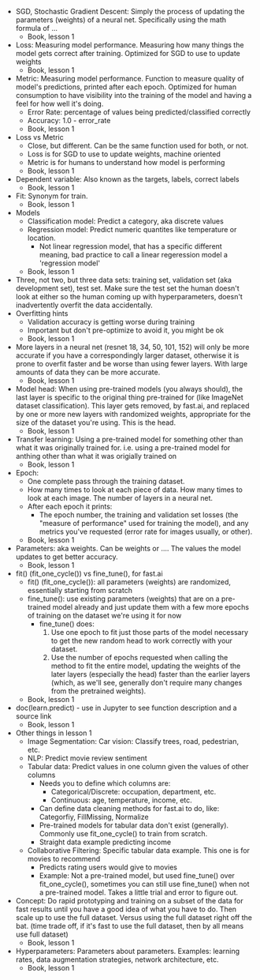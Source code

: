 - SGD, Stochastic Gradient Descent: Simply the process of updating the parameters
(weights) of a neural net. Specifically using the math formula of ...
    - Book, lesson 1
- Loss: Measuring model performance. Measuring how many things the model gets correct
after training. Optimized for SGD to use to update weights
    - Book, lesson 1
- Metric: Measuring model performance. Function to measure quality of model's
predictions, printed after each epoch. Optimized for human consumption to have
visibility into the training of the model and having a feel for how well it's doing.
    - Error Rate: percentage of values being predicted/classified correctly
    - Accuracy: 1.0 - error_rate
    - Book, lesson 1
- Loss vs Metric
    - Close, but different. Can be the same function used for both, or not.
    - Loss is for SGD to use to update weights, machine oriented
    - Metric is for humans to understand how model is performing
    - Book, lesson 1
- Dependent variable: Also known as the targets, labels, correct labels
    - Book, lesson 1
- Fit: Synonym for train.
    - Book, lesson 1
- Models
    - Classification model: Predict a category, aka discrete values
    - Regression model: Predict numeric quantites like temperature or location.
        - Not linear regression model, that has a specific different meaning, bad
        practice to call a linear regeression model a 'regression model'
    - Book, lesson 1
- Three, not two, but three data sets: training set, validation set (aka development
set), test set. Make sure the test set the human doesn't look at either so the human
coming up with hyperparameters, doesn't inadvertently overfit the data accidentally.
- Overfitting hints
    - Validation accuracy is getting worse during training
    - Important but don't pre-optimize to avoid it, you might be ok
    - Book, lesson 1
- More layers in a neural net (resnet 18, 34, 50, 101, 152) will only be more accurate
if you have a correspondingly larger dataset, otherwise it is prone to overfit faster
and be worse than using fewer layers. With large amounts of data they can be more
accurate.
    - Book, lesson 1
- Model head: When using pre-trained models (you always should), the last layer is
specific to the original thing pre-trained for (like ImageNet dataset classification).
This layer gets removed, by fast.ai, and replaced by one or more new layers with
randomized weights, appropriate for the size of the dataset you're using. This is the
head.
    - Book, lesson 1
- Transfer learning: Using a pre-trained model for something other than what it was
originally trained for. i.e. using a pre-trained model for anthing other than what it
was origially trained on
    - Book, lesson 1
- Epoch: 
    - One complete pass through the training dataset.
    - How many times to look at each piece of data. How many times to look at each
    image. The number of layers in a neural net.
    - After each epoch it prints:
        - The epoch number, the training and validation set losses (the "measure of
        performance" used for training the model), and any metrics you've requested
        (error rate for images usually, or other).
    - Book, lesson 1
- Parameters: aka weights. Can be weights or .... The values the model updates to get
better accuracy.
    - Book, lesson 1
- fit() (fit_one_cycle()) vs fine_tune(), for fast.ai
    - fit() (fit_one_cycle()): all parameters (weights) are randomized, essentially starting from scratch
    - fine_tune(): use existing parameters (weights) that are on a pre-trained model
    already and just update them with a few more epochs of training on the dataset we're
    using it for now
        - fine_tune() does:
            1. Use one epoch to fit just those parts of the model necessary to get the
            new random head to work correctly with your dataset.
            2. Use the number of epochs requested when calling the method to fit the
            entire model, updating the weights of the later layers (especially the head)
            faster than the earlier layers (which, as we'll see, generally don't require
            many changes from the pretrained weights).
    - Book, lesson 1
- doc(learn.predict) - use in Jupyter to see function description and a source link
    - Book, lesson 1
- Other things in lesson 1
    - Image Segmentation: Car vision: Classify trees, road, pedestrian, etc.
    - NLP: Predict movie review sentiment
    - Tabular data: Predict values in one column given the values of other columns
        - Needs you to define which columns are:
            - Categorical/Discrete: occupation, department, etc.
            - Continuous: age, temperature, income, etc.
        - Can define data cleaning methods for fast.ai to do, like: Categorfiy,
        FillMissing, Normalize
        - Pre-trained models for tabular data don't exist (generally). Commonly use
        fit_one_cycle() to train from scratch.
        - Straight data example predicting income
    - Collaborative Filtering: Specific tabular data example. This one is for movies to
    recommend
        - Predicts rating users would give to movies
        - Example: Not a pre-trained model, but used fine_tune() over fit_one_cycle(),
        sometimes you can still use fine_tune() when not a pre-trained model. Takes a
        little trial and error to figure out.
- Concept: Do rapid prototyping and training on a subset of the data for fast results
until you have a good idea of what you have to do. Then scale up to use the full
dataset. Versus using the full dataset right off the bat. (time trade off, if it's fast
to use the full dataset, then by all means use full dataset)
    - Book, lesson 1
- Hyperparameters: Parameters about parameters. Examples: learning rates, data
augmentation strategies, network architecture, etc.
    - Book, lesson 1